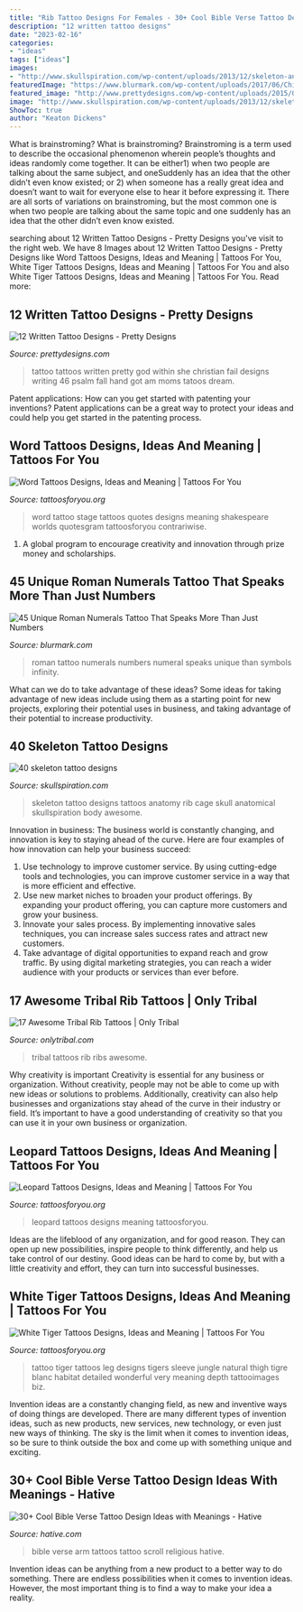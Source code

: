 ```yaml
---
title: "Rib Tattoo Designs For Females - 30+ Cool Bible Verse Tattoo Design Ideas With Meanings"
description: "12 written tattoo designs"
date: "2023-02-16"
categories:
- "ideas"
tags: ["ideas"]
images:
- "http://www.skullspiration.com/wp-content/uploads/2013/12/skeleton-anatomy.jpg"
featuredImage: "https://www.blurmark.com/wp-content/uploads/2017/06/Chic-Handpoked-Roman-Numerals-Tattoo.png"
featured_image: "http://www.prettydesigns.com/wp-content/uploads/2015/01/Pretty-Written-Tattoo.jpg"
image: "http://www.skullspiration.com/wp-content/uploads/2013/12/skeleton-anatomy.jpg"
ShowToc: true
author: "Keaton Dickens"
---
```



What is brainstroming?
What is brainstroming? Brainstroming is a term used to describe the occasional phenomenon wherein people’s thoughts and ideas randomly come together. It can be either1) when two people are talking about the same subject, and oneSuddenly has an idea that the other didn’t even know existed; or 2) when someone has a really great idea and doesn’t want to wait for everyone else to hear it before expressing it. There are all sorts of variations on brainstroming, but the most common one is when two people are talking about the same topic and one suddenly has an idea that the other didn’t even know existed.

	

		
searching about 12 Written Tattoo Designs - Pretty Designs you've visit to the right web. We have 8 Images about 12 Written Tattoo Designs - Pretty Designs like Word Tattoos Designs, Ideas and Meaning | Tattoos For You, White Tiger Tattoos Designs, Ideas and Meaning | Tattoos For You and also White Tiger Tattoos Designs, Ideas and Meaning | Tattoos For You. Read more:
		
    
## 12 Written Tattoo Designs - Pretty Designs

<img loading=lazy src="http://www.prettydesigns.com/wp-content/uploads/2015/01/Pretty-Written-Tattoo.jpg" onerror="this.onerror=null;this.src='https://tse1.mm.bing.net/th?id=OIP.-WVWtUIXMldj-SHLfBHizgHaJ3&amp;pid=15.1';" alt="12 Written Tattoo Designs - Pretty Designs">

_Source: prettydesigns.com_

>tattoo tattoos written pretty god within she christian fail designs writing 46 psalm fall hand got am moms tatoos dream. 

	

Patent applications: How can you get started with patenting your inventions?
Patent applications can be a great way to protect your ideas and could help you get started in the patenting process.

    
## Word Tattoos Designs, Ideas And Meaning | Tattoos For You

<img loading=lazy src="http://www.tattoosforyou.org/wp-content/uploads/2013/09/Word-Tattoo.jpg" onerror="this.onerror=null;this.src='https://tse3.mm.bing.net/th?id=OIP.EEPehCY6HTJzhN2eJMO9oQHaJ4&amp;pid=15.1';" alt="Word Tattoos Designs, Ideas and Meaning | Tattoos For You">

_Source: tattoosforyou.org_

>word tattoo stage tattoos quotes designs meaning shakespeare worlds quotesgram tattoosforyou contrariwise. 

	

1. A global program to encourage creativity and innovation through prize money and scholarships. 

    
## 45 Unique Roman Numerals Tattoo That Speaks More Than Just Numbers

<img loading=lazy src="https://www.blurmark.com/wp-content/uploads/2017/06/Chic-Handpoked-Roman-Numerals-Tattoo.png" onerror="this.onerror=null;this.src='https://tse1.mm.bing.net/th?id=OIP.N_BFkEBJBzWADifRAzluVQHaE3&amp;pid=15.1';" alt="45 Unique Roman Numerals Tattoo That Speaks More Than Just Numbers">

_Source: blurmark.com_

>roman tattoo numerals numbers numeral speaks unique than symbols infinity. 

	

What can we do to take advantage of these ideas?
Some ideas for taking advantage of new ideas include using them as a starting point for new projects, exploring their potential uses in business, and taking advantage of their potential to increase productivity.

    
## 40 Skeleton Tattoo Designs

<img loading=lazy src="http://www.skullspiration.com/wp-content/uploads/2013/12/skeleton-anatomy.jpg" onerror="this.onerror=null;this.src='https://tse1.mm.bing.net/th?id=OIP.axBRcyTKzKFLYEXM7V5oegAAAA&amp;pid=15.1';" alt="40 skeleton tattoo designs">

_Source: skullspiration.com_

>skeleton tattoo designs tattoos anatomy rib cage skull anatomical skullspiration body awesome. 

	

Innovation in business:
The business world is constantly changing, and innovation is key to staying ahead of the curve. Here are four examples of how innovation can help your business succeed: 
1. Use technology to improve customer service. By using cutting-edge tools and technologies, you can improve customer service in a way that is more efficient and effective.
2. Use new market niches to broaden your product offerings. By expanding your product offering, you can capture more customers and grow your business. 
3. Innovate your sales process. By implementing innovative sales techniques, you can increase sales success rates and attract new customers. 
4. Take advantage of digital opportunities to expand reach and grow traffic. By using digital marketing strategies, you can reach a wider audience with your products or services than ever before.

    
## 17 Awesome Tribal Rib Tattoos | Only Tribal

<img loading=lazy src="https://www.onlytribal.com/wp-content/uploads/2015/12/Tribal-Tattoos-on-Ribs.jpg" onerror="this.onerror=null;this.src='https://tse3.mm.bing.net/th?id=OIP.2V9ch8_3bx0tgzEnwiRDagHaJ4&amp;pid=15.1';" alt="17 Awesome Tribal Rib Tattoos | Only Tribal">

_Source: onlytribal.com_

>tribal tattoos rib ribs awesome. 

	

Why creativity is important
Creativity is essential for any business or organization. Without creativity, people may not be able to come up with new ideas or solutions to problems. Additionally, creativity can also help businesses and organizations stay ahead of the curve in their industry or field. It’s important to have a good understanding of creativity so that you can use it in your own business or organization.

    
## Leopard Tattoos Designs, Ideas And Meaning | Tattoos For You

<img loading=lazy src="https://www.tattoosforyou.org/wp-content/uploads/2013/11/Leopard-Tattoos-Designs.jpg" onerror="this.onerror=null;this.src='https://tse4.mm.bing.net/th?id=OIP.pN0uiXtk8dsbZGVlIg0lnwHaJ4&amp;pid=15.1';" alt="Leopard Tattoos Designs, Ideas and Meaning | Tattoos For You">

_Source: tattoosforyou.org_

>leopard tattoos designs meaning tattoosforyou. 

	

Ideas are the lifeblood of any organization, and for good reason. They can open up new possibilities, inspire people to think differently, and help us take control of our destiny. Good ideas can be hard to come by, but with a little creativity and effort, they can turn into successful businesses.

    
## White Tiger Tattoos Designs, Ideas And Meaning | Tattoos For You

<img loading=lazy src="https://www.tattoosforyou.org/wp-content/uploads/2016/03/White-Tiger-Tattoo-Images.jpg" onerror="this.onerror=null;this.src='https://tse4.mm.bing.net/th?id=OIP.swYZFz0fGG42E2aYJ-QXzgHaJ4&amp;pid=15.1';" alt="White Tiger Tattoos Designs, Ideas and Meaning | Tattoos For You">

_Source: tattoosforyou.org_

>tattoo tiger tattoos leg designs tigers sleeve jungle natural thigh tigre blanc habitat detailed wonderful very meaning depth tattooimages biz. 

	

Invention ideas are a constantly changing field, as new and inventive ways of doing things are developed. There are many different types of invention ideas, such as new products, new services, new technology, or even just new ways of thinking. The sky is the limit when it comes to invention ideas, so be sure to think outside the box and come up with something unique and exciting.

    
## 30+ Cool Bible Verse Tattoo Design Ideas With Meanings - Hative

<img loading=lazy src="https://hative.com/wp-content/uploads/2014/03/bible-verse-tattoos/30-religious-scroll-on-arm.jpg" onerror="this.onerror=null;this.src='https://tse4.mm.bing.net/th?id=OIP.Oj4nJUaBo_4VVH_9sbSkHQHaJ4&amp;pid=15.1';" alt="30+ Cool Bible Verse Tattoo Design Ideas with Meanings - Hative">

_Source: hative.com_

>bible verse arm tattoos tattoo scroll religious hative. 

	

Invention ideas can be anything from a new product to a better way to do something. There are endless possibilities when it comes to invention ideas. However, the most important thing is to find a way to make your idea a reality.

